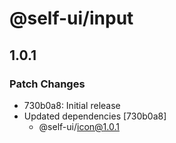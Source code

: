 # @self-ui/input

## 1.0.1

### Patch Changes

- 730b0a8: Initial release
- Updated dependencies [730b0a8]
  - @self-ui/icon@1.0.1
